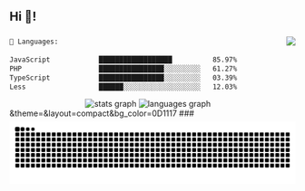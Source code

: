 <h2 align="left">Hi 👋!</h2>

###

<img align="right" height="150" src="https://media0.giphy.com/media/v1.Y2lkPTc5MGI3NjExcmNhdGVmeTRhYndob2w0ZnVla2Y1ZnJta3g2dXB4anFvaWQwZHV0ayZlcD12MV9pbnRlcm5hbF9naWZfYnlfaWQmY3Q9Zw/KicQlFsDHdhAs/giphy.gif"  />

```text
💬 Languages:

JavaScript            ██████████████████          85.97%
PHP                   ████████████████░░░░░░░░░   61.27%
TypeScript            ████████████████░░░░░░░░░   03.39%
Less                  ██████░░░░░░░░░░░░░░░░░░░   12.03%
```

<div align="center">
  <img src="https://github-readme-stats.vercel.app/api?username=Ngoc-Khanh&hide_title=false&hide_rank=false&show_icons=true&include_all_commits=true&count_private=true&disable_animations=false&theme=midnight-purple&locale=en&hide_border=true&bg_color=0D1117" height="150" alt="stats graph" />
  <img src="https://github-readme-stats.vercel.app/api/top-langs?username=Ngoc-Khanh&locale=en&hide_title=false&layout=compact&card_width=320&langs_count=5&theme=dracula&hide_border=true&bg_color=00000000" height="150" alt="languages graph"  />
<!--   <img src="https://github-readme-streak-stats.herokuapp.com/?user=Ngoc-Khanh&locale=en&hide_title=false&layout=compact&langs_count=5&theme=midnight-purple&hide_border=true&bg_color=0D1117" alt="GitHub Streak" width="50%" /> -->
</div>
&theme=&layout=compact&bg_color=0D1117
###

<img src="https://raw.githubusercontent.com/Ngoc-Khanh/Ngoc-Khanh/output/snake.svg" alt="Snake animation" />

###
